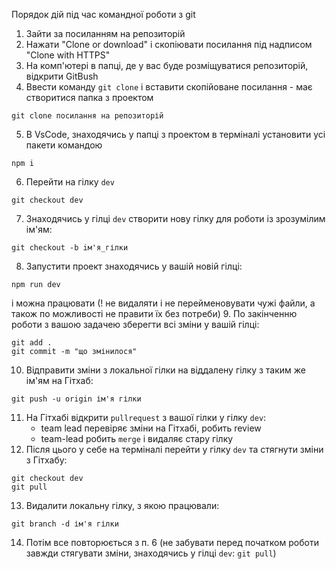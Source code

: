 Порядок дій під час командної роботи з git
1. Зайти за посиланням на репозиторій
2. Нажати "Clone or download" і скопіювати посилання під надписом "Clone with
   HTTPS"
3. На комп'ютері в папці, де у вас буде розміщуватися репозиторій, відкрити
   GitBush
4. Ввести команду `git clone` і вставити скопійоване посилання - має створитися
   папка з проектом
```terminal
git clone посилання на репозиторій
```
5. В VsCode, знаходячись у папці з проектом в терміналі установити усі пакети
   командою
```terminal
npm i
```
6. Перейти на гілку `dеv`
```terminal
git checkout dev
```
7. Знаходячись у гілці `dev` створити нову гілку для роботи із зрозумілим ім'ям:
```terminal
git checkout -b iм'я_гілки
```
8. Запустити проект знаходячись у вашій новій гілці:
```terminal
npm run dev
```
і можна працювати (! не видаляти і не перейменовувати чужі файли, а також по
можливості не правити їх без потреби)
9. По закінченню роботи з вашою задачею зберегти всі зміни у вашій гілці:
```terminal
git add .
git commit -m "що змінилося"
```
10. Відправити зміни з локальної гілки на віддалену гілку з таким же ім'ям на
    Гітхаб:
```terminal
git push -u origin ім'я гілки
```
11. На Гітхабі відкрити `pullrequest` з вашої гілки у гілку `dev`:
    - team lead перевіряє зміни на Гітхабі, робить review
    - team-lead робить `merge` і видаляє стару гілку
12. Після цього у себе на терміналі перейти у гілку `dev` та стягнути зміни з
    Гітхабу:
```terminal
git checkout dev
git pull
```
13. Видалити локальну гілку, з якою працювали:
```terminal
git branch -d ім'я гілки
```
14. Потім все повторюється з п. 6 (не забувати перед початком роботи завжди
    стягувати зміни, знаходячись у гілці `dev`: `git pull`)
